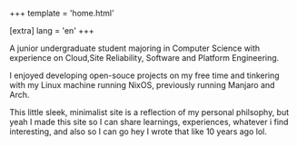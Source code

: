 +++
template = 'home.html'

[extra]
lang = 'en'
+++

A junior undergraduate student majoring in Computer Science with experience on Cloud,Site Reliability, Software and Platform Engineering.

I enjoyed developing open-souce projects on my free time and tinkering with my Linux machine running NixOS, previously running Manjaro and Arch.

This little sleek, minimalist site is a reflection of my personal philsophy, but yeah I made this site so I can share learnings, experiences, whatever i find interesting, and also so I can go hey I wrote that like 10 years ago lol.

<!--
I'm a Nix and Neovim user, and I build things with Rust, Haskell, Go and Python and other languages my heart desired.

This is my personal website. I'll make blog posts about the things I create or discover here. Both for my own benefit, in case I forget it later and want to go back to it, and maybe helping someone in the future.

I enjoyed developing open-souce projects and tinkering with my linux machine running NixOS

I'm a Nix and Neovim user, and I build things with Rust, Go, Haskell and Python. (Currently looking at Mojo, a superset of python)

This is my personal website. I'll make blog posts about the things I create or discover here. Both for my own benefit, in case I forget it later and want to go back to it, and maybe helping someone in the future.
-->

